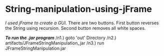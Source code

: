 # String-manipulation-using-jFrame
*I used jFrame to create a GUI.*
There are two buttons. 
First button reverses the String using recursion.
Second button removes all white spaces. 

***To run the .jar program***
/n1.) goto 'out' Directory
/n2.) artifacts/JFrameStringManipulation_jar
/n3.) run JFrameStringManipulation.jar


